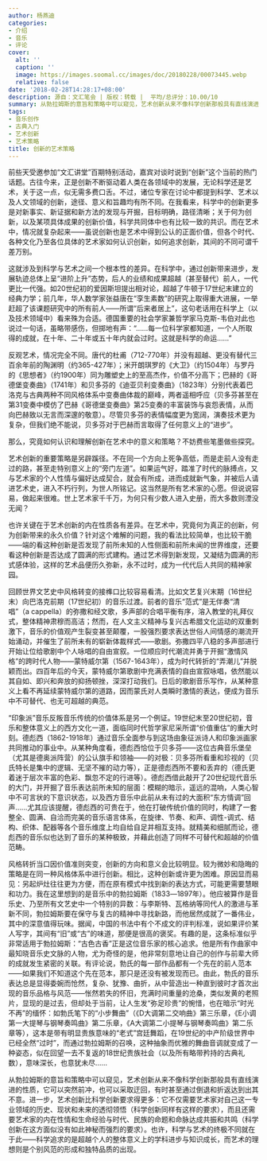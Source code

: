 ```yaml
---
author: 杨燕迪
categories:
- 介绍
- 音乐
- 评论
cover:
  alt: ''
  caption: ''
  image: https://images.soomal.cc/images/doc/20180228/00073445.webp
  relative: false
date: '2018-02-28T14:28:17+08:00'
description: 源自：文汇笔会 | 版权：转载 |  平均/总评分：10.00/10
summary: 从勃拉姆斯的意旨和策略中可以窥见，艺术创新从来不像科学创新那般具有直线演进的性质，它可以突然前冲，也可以采取迂回，有时甚至通过倒退和折返达到出其不意。进一步，艺术创新比科学创新要求得更多……
tags:
- 音乐创作
- 古典入门
- 艺术创新
- 艺术策略
title: 创新的艺术策略
---
```


前些天受邀参加“文汇讲堂”百期特别活动，嘉宾对谈时说到“创新”这个当前的热门话题。古往今来，正是创新不断驱动着人类在各领域中的发展，无论科学还是艺术，关于这一点，似无需多费口舌。不过，诸位专家在讨论中都提到科学、艺术以及人文领域的创新，途径、意义和旨趣均有所不同。在我看来，科学中的创新更多是对新事实、新证据和新方法的发现与开掘，目标明确，路径清晰；关于何为创新，以及某项具体成果的创新价值，科学共同体中也有比较一致的共识。而在艺术中，情况就复杂起来――虽说创新也是艺术中得到公认的正面价值，但各个时代、各种文化乃至各位具体的艺术家如何认识创新，如何追求创新，其间的不同可谓千差万别。

这就涉及到科学与艺术之间一个根本性的差异。在科学中，通过创新带来进步，发展轨迹总体上呈“进阶上升”态势，后人的业绩和成果超越（甚至替代）前人，一代更比一代强。如20世纪初的爱因斯坦提出相对论，超越了牛顿于17世纪末建立的经典力学；前几年，华人数学家张益唐在“孪生素数”的研究上取得重大进展，一举赶超了该课题研究中的所有前人――所谓“后来者居上”，这句老话用在科学上（以及技术领域中）看来殊为合适。德国重要的社会学家兼哲学家马克斯-韦伯对此也说过一句话，虽略带感伤，但掷地有声：“……每一位科学家都知道，一个人所取得的成就，在十年、二十年或五十年内就会过时。这就是科学的命运……”

反观艺术，情况完全不同。唐代的杜甫（712-770年）并没有超越、更没有替代三百余年前的陶渊明（约365-427年）；米开朗琪罗的《大卫》（约1504年）与罗丹的《思想者》（约1900年）同为雕塑史上的至高杰作，价值不分高下；巴赫的《哥德堡变奏曲》（1741年）和贝多芬的《迪亚贝利变奏曲》（1823年）分别代表着巴洛克与古典两种不同风格体系中变奏曲体裁的巅峰，两者遥相呼应（贝多芬甚至在第31变奏中模仿了巴赫《哥德堡变奏曲》第25变奏的丰富装饰与哀怨表情，从而向巴赫致以无言而深邃的敬意）。尽管贝多芬的表情幅度更为宽阔，演奏技术更为复杂，但我们绝不能说，贝多芬对于巴赫而言取得了任何意义上的“进步”。

那么，究竟如何认识和理解创新在艺术中的意义和策略？不妨费些笔墨做些探究。

艺术创新的重要策略是另辟蹊径。不在同一个方向上死争高低，而是走前人没有走过的路，甚至走特别意义上的“旁门左道”。如果运气好，踏准了时代的脉搏点，又与艺术家的个人性情与偏好达成契合，就会有所成，进而成就新气象，并被后人请进艺术史，进入不朽行列，为世人所铭记。这当然是所有艺术家的心愿。但说说容易，做起来很难。世上艺术家千千万，为何只有少数人进入史册，而大多数则湮没无闻？

也许关键在于艺术创新的内在性质各有差异。在艺术中，究竟何为真正的创新，何为创新带来的永久价值？针对这个难解的问题，我的看法比较简单，也比较干脆――端的看这种创新是否发现了前所未知的人性侧面和前所未闻的世界维度，还要看这种创新是否达成了圆满的形式建构。通过艺术得到新发现，又凝结为圆满的形式感体验，这样的艺术品便历久弥新，永不过时，成为一代代后人共同的精神家园。

回顾世界文艺史中风格转变的接榫口比较容易看清。比如文艺复兴末期（16世纪末）向巴洛克前期（17世纪初）的音乐过渡。前者的音乐“范式”是无伴奏“清唱”（a cappella）的弥撒和经文歌，多声部的合唱平衡有序，溶入教堂的礼拜仪式，整体精神肃穆而高洁；然而，在人文主义精神与复兴古希腊文化运动的双重刺激下，音乐的价值观产生裂变甚至颠覆，一股强烈要求表达世俗人间情感的潮流开始涌动，并催生了前所未有的崭新体裁样式――歌剧。弥撒四平八稳的多声部进行开始让位给歌剧中个人咏唱的自由宣叙。一位顺应时代潮流并勇于开掘“激情风格”的跨时代人物――蒙特威尔第（1567-1643年），成为时代转折的“弄潮儿”并脱颖而出。四百年后的今天，蒙特威尔第歌剧中充满表情的自由宣叙咏唱，依然能以其自如、即兴和奔放的抑扬顿挫，深深打动我们。日后的歌剧音乐写作，从某种意义上看不再延续蒙特威尔第的道路，因而蒙氏对人类瞬时激情的表达，便成为音乐中不可替代、也无可超越的典范。

“印象派”音乐反叛音乐传统的价值体系是另一个例证。19世纪末至20世纪初，音乐和整体意义上的西方文化一道，面临同时代哲学家尼采所谓“价值重估”的重大时刻。德彪西（1862-1918年）通过音乐全面参与到这场由象征派诗人和印象派画家共同推动的事业中。从某种角度看，德彪西恰位于贝多芬――这位古典音乐堡垒（尤其是德奥派阵营）的公认旗手和领袖――的对极：贝多芬所看重和珍视的（贝氏特长是集中的逻辑、无坚不摧的动力等），正是德彪西所不要和丢弃的（德氏更着迷于层次丰富的色彩、飘忽不定的行进等）。德彪西借此敲开了20世纪现代音乐的大门，并开掘了音乐表达前所未知的层面：模糊的暗示，遥远的混响，人类心智中不可言状的下意识状态，以及西方音乐中此前从未有过的大面积“东方情调”回声……尤其应该提醒，德彪西的可贵在于，他在打破传统价值的同时，构建了一套整全、圆满、自洽而完美的音乐语言体系，在旋律、节奏、和声、调性-调式、结构、织体、配器等各个音乐维度上均自给自足并相互支持。就精美和细腻而论，德彪西的音乐似也达到了音乐的某种极致，并藉此创造了同样不可替代和超越的价值范畴。

风格转折当口因价值准则突变，创新的方向和意义会比较明显。较为微妙和隐晦的策略是在同一种风格体系中进行创新。相比，这种创新或许更为困难。原因显而易见：另起炉灶往往更为方便，而在原有模式中找到新的表达方式，可能更需要慧眼和功力。我在这里想到的是音乐中的勃拉姆斯（1833―1897年）。他应被算作是音乐史、乃至所有文艺史中一个特别的异数：与李斯特、瓦格纳等同代人的激进与革新不同，勃拉姆斯要在保守与复古的精神中寻找新路，而他居然成就了一番伟业，其中的深意值得玩味。据闻，中国的书法中有个不成文的评判标准，说如果评价某人写字，其间有“旧”或“古”的味道，那便是很高的褒奖。有趣的是，这条标准似乎非常适用于勃拉姆斯：“古色古香”正是这位音乐家的核心追求。他是所有作曲家中最知晓音乐史文脉的人物，尤为奇怪的是，他非常刻意地让自己的创作与前辈大师的成就发生紧密的关联。有评论说，勃氏的每一部作品都有一个先在的前人范本――如果我们不知道这个先在范本，那只是还没有被发现而已。由此，勃氏的音乐表达总是显得委婉而怆然，复杂、犹豫、曲折，从中营造出一种直到彼时才首次出现的音乐品格与风范――怅然若失的怀旧，充满时间重量的沧桑，类似发黄的老照片，显现的是过去，但却处于当前，让人生发“弥足珍贵”的惋惜，也在暗示“时光不再”的缅怀：如勃氏笔下的“小步舞曲”（《D大调第二交响曲》第三乐章，《E小调第一大提琴与钢琴奏鸣曲》第二乐章，《A大调第二小提琴与钢琴奏鸣曲》第二乐章等），这本是带有明显贵族意味的“老式”宫廷舞蹈，在19世纪的中产阶级世界中已经全然“过时”，而通过勃拉姆斯的召唤，这种抽象而优雅的舞曲音调就变成了一种姿态，似在回望一去不复返的18世纪贵族社会（以及所有略带矜持的古典礼数），意味深长，也意犹未尽……

从勃拉姆斯的意旨和策略中可以窥见，艺术创新从来不像科学创新那般具有直线演进的性质，它可以突然前冲，也可以采取迂回，有时甚至通过倒退和折返达到出其不意。进一步，艺术创新比科学创新要求得更多：它不仅需要艺术家对自己这一专业领域的历史、现状和未来的透彻领悟（科学创新同样有这样的要求），而且还需要艺术家的内在性情和生命经验与时代、民族的命题和命脉达成共振和共鸣（科学创新在这方面似没有如此神秘而强烈的要求）。也许，科学与艺术的终极不同就在于此――科学追求的是超越个人的整体意义上的学科进步与知识成长，而艺术的理想则是个别风范的形成和独特品质的出现。